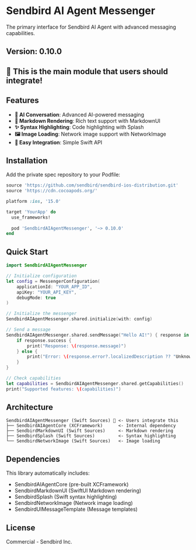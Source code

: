 # Sendbird AI Agent Messenger

The primary interface for Sendbird AI Agent with advanced messaging capabilities.

## Version: 0.10.0

## 🎯 This is the main module that users should integrate!

## Features

- **🤖 AI Conversation**: Advanced AI-powered messaging
- **📝 Markdown Rendering**: Rich text support with MarkdownUI
- **✨ Syntax Highlighting**: Code highlighting with Splash
- **🖼️ Image Loading**: Network image support with NetworkImage
- **🔧 Easy Integration**: Simple Swift API

## Installation

Add the private spec repository to your Podfile:

```ruby
source 'https://github.com/sendbird/sendbird-ios-distribution.git'
source 'https://cdn.cocoapods.org/'

platform :ios, '15.0'

target 'YourApp' do
  use_frameworks!
  
  pod 'SendbirdAIAgentMessenger', '~> 0.10.0'
end
```

## Quick Start

```swift
import SendbirdAIAgentMessenger

// Initialize configuration
let config = MessengerConfiguration(
    applicationId: "YOUR_APP_ID",
    apiKey: "YOUR_API_KEY",
    debugMode: true
)

// Initialize the messenger
SendbirdAIAgentMessenger.shared.initialize(with: config)

// Send a message
SendbirdAIAgentMessenger.shared.sendMessage("Hello AI!") { response in
    if response.success {
        print("Response: \(response.message)")
    } else {
        print("Error: \(response.error?.localizedDescription ?? "Unknown error")")
    }
}

// Check capabilities
let capabilities = SendbirdAIAgentMessenger.shared.getCapabilities()
print("Supported features: \(capabilities)")
```

## Architecture

```
SendbirdAIAgentMessenger (Swift Sources) 🎯 <- Users integrate this
├── SendbirdAIAgentCore (XCFramework)      <- Internal dependency
├── SendbirdMarkdownUI (Swift Sources)     <- Markdown rendering
├── SendbirdSplash (Swift Sources)         <- Syntax highlighting  
└── SendbirdNetworkImage (Swift Sources)   <- Image loading
```

## Dependencies

This library automatically includes:
- SendbirdAIAgentCore (pre-built XCFramework)
- SendbirdMarkdownUI (SwiftUI Markdown rendering)
- SendbirdSplash (Swift syntax highlighting)
- SendbirdNetworkImage (Network image loading)
- SendbirdUIMessageTemplate (Message templates)

## License

Commercial - Sendbird Inc.
